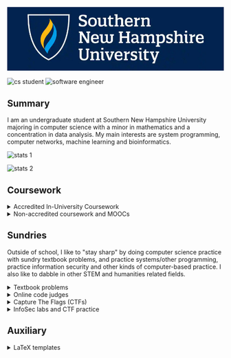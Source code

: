
<img src="./banner.jpg" width="550px;" />

![cs student](https://img.shields.io/badge/CS-student-f39f37)
![software engineer](https://img.shields.io/badge/software-engineer-f39f37)

## Summary

I am an undergraduate student at Southern New Hampshire University majoring in computer science with a minor in mathematics and a concentration in data analysis. My main interests are system programming, computer networks, machine learning and bioinformatics.

![stats 1](https://github-readme-stats.vercel.app/api?username=Alekseyyy&show_icons=true)

![stats 2](https://github-readme-stats.vercel.app/api/top-langs/?username=Alekseyyy&langs_count=14&layout=compact)

## Coursework

<details>
<summary>Accredited In-University Coursework</summary>

<a href="./coursework/CS_Pathway.pdf"><img src="./coursework/CS_Pathway.png" width="600px" /></a>

| __Course name__ | __Course number__ |
|-----------------|-------------------|
| __Core CS coursework__ | |
| [Programming Languages](./coursework/CS210/) | CS210 |
| [Operating Platforms](./coursework/CS230/) | CS230 |
| [Software Development Life Cycle](./coursework/CS250/) | CS250 |
| [Secure Coding](./coursework/CS305/) |CS305 |
| [Software Testing Automation & QA](./coursework/CS320/) | CS320 |
| [Introduction to Structured Database Environments](./coursework/DAD220/) | DAD220 |
| __General STEM coursework__ | |
| [Precalculus]((./coursework/MAT140/)) | MAT140 |
| [Introduction to Physics](./coursework/PHY150/) | PHY150 |
| __Other prerequisite coursework__ | |
| [Perspectives in History](./coursework/HIS100/) | HIS100 |
| [Applied History](./coursework/HIS200/) | HIS200 |
| [Perspectives in Social Science](./coursework/SCS100/) | SCS100 |
| [Applied Social Science](./coursework/SCS200/) | SCS200 |

</details>

<details>
<summary>Non-accredited coursework and MOOCs</summary>

Some online courses that I took were able to be articulated to college credit at SNHU. Here is a full list of them:

|__Online course__|__Provider__|__SNHU course name__|__SNHU course number__|
|-----------------|------------|--------------------|----------------------|
| [Introduction to Computer Science and Programming Using Python](https://courses.edx.org/certificates/ba83ef4d67d94dca87154ed312181845) | edX | Introduction to Scripting | ~~todo~~ |
| [Introduction to Java Programming](./coursework/IT145) | Sophia Learning | Foundations of Application Development | IT145 |

### Open Source Society University (OSSU)

A significant educational project that I am working on is a (unaccredited, but cheap) set of STEM "majors" from the [Open Source Society University](https://github.com/ossu) --- or simply just the "OSSU." This GitHub repository also includes all of my other non-accredited coursework that is not directly associated with the curriculum proposed by the OSSU project. It is basically a semi-formal way to validate my skills in computing and its relationship to other fields.

This project is so big that it deserves its own github repo and I recommend that you check it out if you're interested in some of my extracuricullar activities: [https://github.com/Alekseyyy/ossu](https://github.com/Alekseyyy/ossu)

</details>

## Sundries

Outside of school, I like to "stay sharp" by doing computer science practice with sundry textbook problems, and practice systems/other programming, practice information security and other kinds of computer-based practice. I also like to dabble in other STEM and humanities related fields.

<details>
<summary>Textbook problems</summary>

* [(T) Starting Out with C++: From Control Structures through Objects (ISBN-13: 978-0-13-403732-5)](./sundries/Books/ISBN-13_978-0-13-403732-5)
* [(L) Bayesian Statistics the Fun Way (ISBN-13: 978-1-59327-956-1)](./sundries/Books/ISBN-13_978-1-59327-956-1)
* [(L) Matter and Interactions: Fourth Edition (ISBN-13: 978-1-59327-640-9)](./sundries/Books/ISBN-13_978-1-11887-586-5/)
* [(L) Dive Into Algorithms (ISBN-13: 978-1-7185-0068-6)](./sundries/Books/ISBN-13_978-1-7185-0068-6)
* [(L) Doing Math with Python (ISBN-13: 978-1-59327-640-9)](./sundries/Books/ISBN-13_978-1-59327-640-9/)

_Note to self: T = todo and L = later_

</details>

<details>
<summary>Online code judges</summary>

* [HackerRank](./sundries/OLCodeJudge/HackerRank): general programming
* [DM::OJ](./sundries/OLCodeJudge/DMOJ): general programming
* [Project Euler](./sundries/OLCodeJudge/ProjectEuler): with special focus on number theory and maths

</details>

<details>
<summary>Capture The Flags (CTFs)</summary>

* [picoCTF 2023](./sundries/ctf/2023/picoCTF): general beginner-level ctf challenges.
* [BrixelCTF 2020](./sundries/ctf/2020/brixelctf): general beginner-level ctf challenges.
* [Decompetition 2020](./sundries/ctf/2020/decompetition): intresting reverse engineering puzzles--- rather than trying to work out a "flag," participants are challenged to reengineer compiled executables in a programming language.
* [FlareON 5](./sundries/ctf/2018/flareon5): ctf focused on reverse engineering.

</details>

<details>
<summary>InfoSec labs and CTF practice</summary>

* [ImmersiveLabs](./sundries/wargames/ImmersiveLabs): general infosec
* [TryHackMe](./sundries/wargames/TryHackMe): general infosec
* [crackmes.one](./sundries/wargames/crackmes.one): infosec with a special focus on reversing

</details>

## Auxiliary

<details>
<summary>LaTeX templates</summary>

* [APA paper](./auxiliary/latex-templates/apa-paper/)
* [RESEARCHERS.ONE paper](./auxiliary/latex-templates/resone-paper/)

</details>

